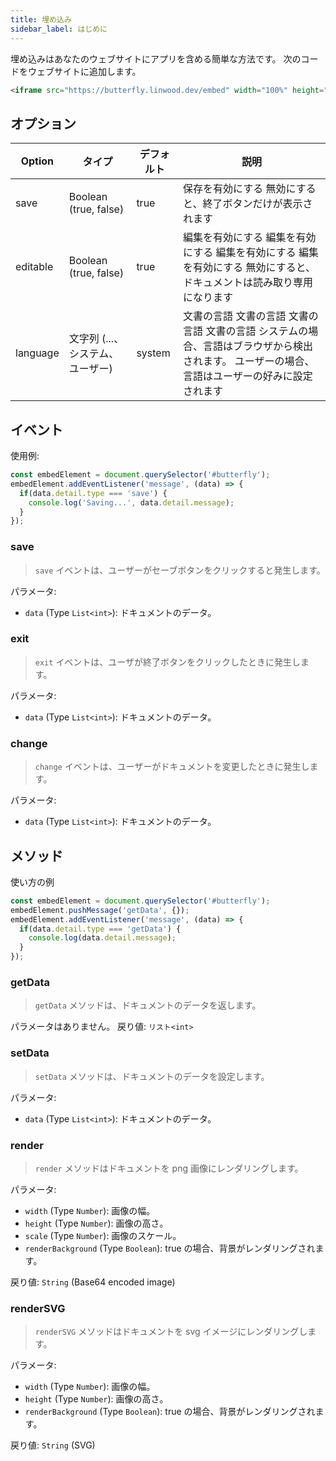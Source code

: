 ```yaml
---
title: 埋め込み
sidebar_label: はじめに
---
```


埋め込みはあなたのウェブサイトにアプリを含める簡単な方法です。 次のコードをウェブサイトに追加します。

```html
<iframe src="https://butterfly.linwood.dev/embed" width="100%" height="500px" allowtransparency="true"></iframe>
```

## オプション

| Option   | タイプ                   | デフォルト  | 説明                                                                         |
| -------- | --------------------- | ------ | -------------------------------------------------------------------------- |
| save     | Boolean (true, false) | true   | 保存を有効にする 無効にすると、終了ボタンだけが表示されます                                             |
| editable | Boolean (true, false) | true   | 編集を有効にする 編集を有効にする 編集を有効にする 編集を有効にする 無効にすると、ドキュメントは読み取り専用になります              |
| language | 文字列 (...、システム、ユーザー)   | system | 文書の言語 文書の言語 文書の言語 文書の言語 システムの場合、言語はブラウザから検出されます。 ユーザーの場合、言語はユーザーの好みに設定されます |

## イベント

使用例:

```javascript
const embedElement = document.querySelector('#butterfly');
embedElement.addEventListener('message', (data) => {
  if(data.detail.type === 'save') {
    console.log('Saving...', data.detail.message);
  }
});
```

### save

> `save` イベントは、ユーザーがセーブボタンをクリックすると発生します。

パラメータ:

* `data` (Type `List<int>`): ドキュメントのデータ。

### exit

> `exit` イベントは、ユーザが終了ボタンをクリックしたときに発生します。

パラメータ:

* `data` (Type `List<int>`): ドキュメントのデータ。

### change

> `change` イベントは、ユーザーがドキュメントを変更したときに発生します。

パラメータ:

* `data` (Type `List<int>`): ドキュメントのデータ。

## メソッド

使い方の例

```javascript
const embedElement = document.querySelector('#butterfly');
embedElement.pushMessage('getData', {});
embedElement.addEventListener('message', (data) => {
  if(data.detail.type === 'getData') {
    console.log(data.detail.message);
  }
});
```

### getData

> `getData` メソッドは、ドキュメントのデータを返します。

パラメータはありません。 戻り値: `リスト<int>`

### setData

> `setData` メソッドは、ドキュメントのデータを設定します。

パラメータ:

* `data` (Type `List<int>`): ドキュメントのデータ。

### render

> `render` メソッドはドキュメントを png 画像にレンダリングします。

パラメータ:

* `width` (Type `Number`): 画像の幅。
* `height` (Type `Number`): 画像の高さ。
* `scale` (Type `Number`): 画像のスケール。
* `renderBackground` (Type `Boolean`): true の場合、背景がレンダリングされます。

戻り値: `String` (Base64 encoded image)

### renderSVG

> `renderSVG` メソッドはドキュメントを svg イメージにレンダリングします。

パラメータ:

* `width` (Type `Number`): 画像の幅。
* `height` (Type `Number`): 画像の高さ。
* `renderBackground` (Type `Boolean`): true の場合、背景がレンダリングされます。

戻り値: `String` (SVG)
